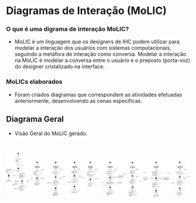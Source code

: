 # Diagramas de Interação (MoLIC)
### O que é uma digrama de interação MoLIC?
- MoLIC é um linguagem que os designers de IHC podem
utilizar para modelar a interação dos usuários com sistemas
computacionais, seguindo a metáfora de interação como
conversa. Modelar a interação na MoLIC é modelar a conversa entre o
usuário e o preposto (porta-voz) do designer cristalizado na
interface.

### MoLICs elaborados
- Foram criados diagramas que correspondem as atividades efetuadas anteriormente, desenvolvendo as cenas específicas.

## Diagrama Geral
- Visão Geral do MoLIC gerado.
<br>
<p align="center"> <img src="https://github.com/ailinha01/IHC-TRABALHO/blob/4f38bee6064023789184688d7bb4ad366f36eb19/docs/Imagens/Imagens_MoLIC/diagramaMOLIC.drawio.png" alt="" width="2000" /></p>
<br>
